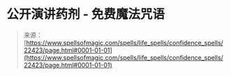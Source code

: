 <!--yml

category: 未分类

date: 2024-06-12 19:06:42

-->

# 公开演讲药剂 - 免费魔法咒语

> 来源：[https://www.spellsofmagic.com/spells/life_spells/confidence_spells/22423/page.html#0001-01-01](https://www.spellsofmagic.com/spells/life_spells/confidence_spells/22423/page.html#0001-01-01)
